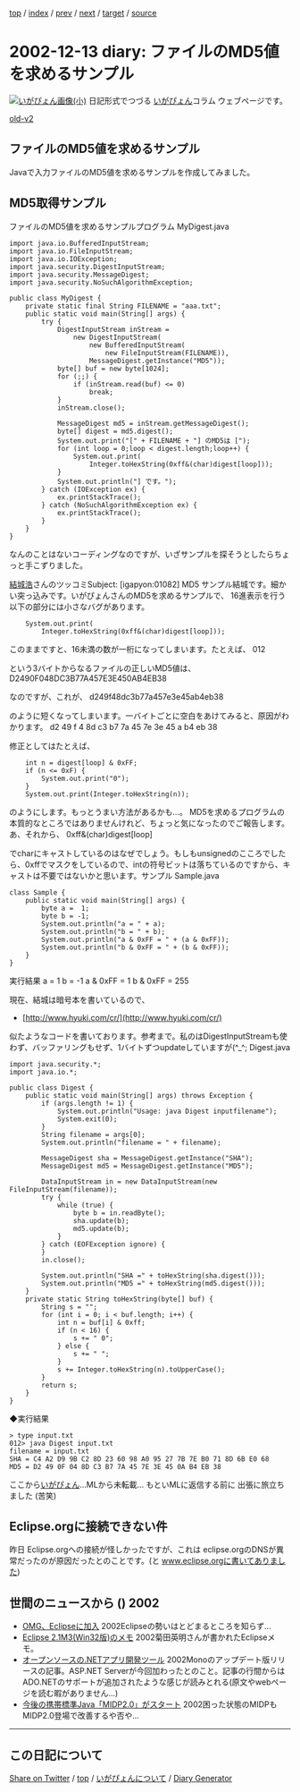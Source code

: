 [top](../index.html) 
 / [index](index.html) 
 / [prev](ig021212.html) 
 / [next](ig021216.html) 
 / [target](https://igapyon.github.io/diary/2002/ig021213.html) 
 / [source](https://github.com/igapyon/diary/blob/gh-pages/2002/ig021213.html.src.md) 

2002-12-13 diary: ファイルのMD5値を求めるサンプル
=====================================================================================================
[![いがぴょん画像(小)](https://igapyon.github.io/diary/images/iga200306s.jpg "いがぴょん")](https://igapyon.github.io/diary/memo/memoigapyon.html) 日記形式でつづる [いがぴょん](https://igapyon.github.io/diary/memo/memoigapyon.html)コラム ウェブページです。

[old-v2](ig021213-orig.html)

## ファイルのMD5値を求めるサンプル

Javaで入力ファイルのMD5値を求めるサンプルを作成してみました。


## MD5取得サンプル

ファイルのMD5値を求めるサンプルプログラム
MyDigest.java

```
import java.io.BufferedInputStream;
import java.io.FileInputStream;
import java.io.IOException;
import java.security.DigestInputStream;
import java.security.MessageDigest;
import java.security.NoSuchAlgorithmException;

public class MyDigest {
    private static final String FILENAME = "aaa.txt";
    public static void main(String[] args) {
        try {
            DigestInputStream inStream =
                new DigestInputStream(
                    new BufferedInputStream(
                        new FileInputStream(FILENAME)),
                    MessageDigest.getInstance("MD5"));
            byte[] buf = new byte[1024];
            for (;;) {
                if (inStream.read(buf) <= 0)
                    break;
            }
            inStream.close();

            MessageDigest md5 = inStream.getMessageDigest();
            byte[] digest = md5.digest();
            System.out.print("[" + FILENAME + "] のMD5は [");
            for (int loop = 0;loop < digest.length;loop++) {
                System.out.print(
                    Integer.toHexString(0xff&(char)digest[loop]));
            }
            System.out.println("] です。");
        } catch (IOException ex) {
            ex.printStackTrace();
        } catch (NoSuchAlgorithmException ex) {
            ex.printStackTrace();
        }
    }
}
```


なんのことはないコーディングなのですが、いざサンプルを探そうとしたらちょっと手こずりました。

[結城浩](http://www.hyuki.com/)さんのツッコミSubject:  [igapyon:01082] MD5 サンプル結城です。細かい突っ込みです。いがぴょんさんのMD5を求めるサンプルで、
16進表示を行う以下の部分には小さなバグがあります。

```
    System.out.print(
        Integer.toHexString(0xff&(char)digest[loop]));
```


このままですと、16未満の数が一桁になってしまいます。たとえば、
012

という3バイトからなるファイルの正しいMD5値は、
D2490F048DC3B77A457E3E450AB4EB38

なのですが、これが、
d249f48dc3b77a457e3e45ab4eb38

のように短くなってしまいます。一バイトごとに空白をあけてみると、原因がわかります。
d2 49 f 4 8d c3 b7 7a 45 7e 3e 45 a b4 eb 38

修正としてはたとえば、

```
    int n = digest[loop] & 0xFF;
    if (n <= 0xF) {
        System.out.print("0");
    }
    System.out.print(Integer.toHexString(n));
```


のようにします。もっとうまい方法があるかも…。
MD5を求めるプログラムの本質的なところではありませんけれど、ちょっと気になったのでご報告します。あ、それから、
0xff&(char)digest[loop]

でcharにキャストしているのはなぜでしょう。もしもunsignedのこころでしたら、0xffでマスクをしているので、intの符号ビットは落ちているのですから、キャストは不要ではないかと思います。サンプル
Sample.java

```
class Sample {
    public static void main(String[] args) {
        byte a =  1;
        byte b = -1;
        System.out.println("a = " + a);
        System.out.println("b = " + b);
        System.out.println("a & 0xFF = " + (a & 0xFF));
        System.out.println("b & 0xFF = " + (b & 0xFF));
    }
}
```


実行結果
a = 1
b = -1
a & 0xFF = 1
      b & 0xFF = 255

現在、結城は暗号本を書いているので、

* [http://www.hyuki.com/cr/](http://www.hyuki.com/cr/)

似たようなコードを書いております。参考まで。私のはDigestInputStreamも使わず、バッファリングもせず、1バイトずつupdateしていますが(^_^;
Digest.java

```
import java.security.*;
import java.io.*;

public class Digest {
    public static void main(String[] args) throws Exception {
        if (args.length != 1) {
            System.out.println("Usage: java Digest inputfilename");
            System.exit(0);
        }
        String filename = args[0];
        System.out.println("filename = " + filename);

        MessageDigest sha = MessageDigest.getInstance("SHA");
        MessageDigest md5 = MessageDigest.getInstance("MD5");
        
        DataInputStream in = new DataInputStream(new FileInputStream(filename));
        try {
            while (true) {
                byte b = in.readByte();
                sha.update(b);
                md5.update(b);
            }
        } catch (EOFException ignore) {
        }
        in.close();

        System.out.println("SHA =" + toHexString(sha.digest()));
        System.out.println("MD5 =" + toHexString(md5.digest()));
    }
    private static String toHexString(byte[] buf) {
        String s = "";
        for (int i = 0; i < buf.length; i++) {
            int n = buf[i] & 0xff;
            if (n < 16) {
                s += " 0";
            } else {
                s += " ";
            }
            s += Integer.toHexString(n).toUpperCase();
        }
        return s;
    }
}
```


◆実行結果

```
> type input.txt
012> java Digest input.txt
filename = input.txt
SHA = C4 A2 D9 9B C2 8D 23 60 98 A0 95 27 7B 7E B0 71 8D 6B E0 68
MD5 = D2 49 0F 04 8D C3 B7 7A 45 7E 3E 45 0A B4 EB 38
```


ここから[いがぴょん](http://www.igapyon.jp/igapyon/diary/memo/memoigapyon.html)…MLから未転載… もといMLに返信する前に 出張に旅立ちました (苦笑)

## Eclipse.orgに接続できない件

昨日 Eclipse.orgへの接続が怪しかったですが、これは eclipse.orgのDNSが異常だったのが原因だったとのことです。(と
www.eclipse.orgに書いてありました)

## 世間のニュースから () 2002

* [OMG、Eclipseに加入](http://www.zdnet.co.jp/news/0212/12/nebt_05.html)  2002Eclipseの勢いはとどまるところを知らず…
* [Eclipse 2.1M3(Win32版)のメモ](http://www02.so-net.ne.jp/~kikuta/eclipse/2_1M3/)  2002菊田英明さんが書かれたEclipseメモ。
* [オープンソースの.NETアプリ開発ツール](http://www.zdnet.co.jp/news/0212/13/nebt_02.html)  2002Monoのアップデート版リリースの記事。ASP.NET Serverが今回加わったとのこと。記事の行間からは ADO.NETのサポートが追加されたような感じが読みとれる(原文やwebページを読む暇がありません…)
* [今後の携帯標準Java「MIDP2.0」がスタート](http://www.zdnet.co.jp/mobile/0212/11/n_aplix.html)  2002困った状態のMIDPも MIDP2.0登場で改善するや否や…

----------------------------------------------------------------------------------------------------

## この日記について

[Share on Twitter](https://twitter.com/intent/tweet?hashtags=igapyon%2Cdiary%2C%E3%81%84%E3%81%8C%E3%81%B4%E3%82%87%E3%82%93&text=%E3%83%95%E3%82%A1%E3%82%A4%E3%83%AB%E3%81%AEMD5%E5%80%A4%E3%82%92%E6%B1%82%E3%82%81%E3%82%8B%E3%82%B5%E3%83%B3%E3%83%97%E3%83%AB&url=https%3A%2F%2Figapyon.github.io%2Fdiary%2F2002%2Fig021213.html) / [top](../index.html) / [いがぴょんについて](https://igapyon.github.io/diary/memo/memoigapyon.html) / [Diary Generator](https://github.com/igapyon/igapyonv3)
